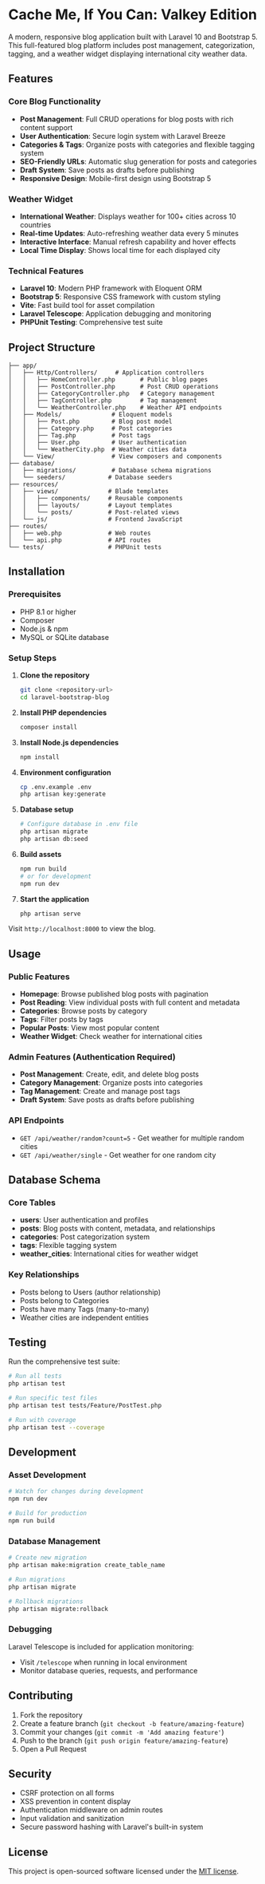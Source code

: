 # Cache Me, If You Can: Valkey Edition

A modern, responsive blog application built with Laravel 10 and Bootstrap 5. This full-featured blog platform includes post management, categorization, tagging, and a weather widget displaying international city weather data.

## Features

### Core Blog Functionality

- **Post Management**: Full CRUD operations for blog posts with rich content support
- **User Authentication**: Secure login system with Laravel Breeze
- **Categories & Tags**: Organize posts with categories and flexible tagging system
- **SEO-Friendly URLs**: Automatic slug generation for posts and categories
- **Draft System**: Save posts as drafts before publishing
- **Responsive Design**: Mobile-first design using Bootstrap 5

### Weather Widget

- **International Weather**: Displays weather for 100+ cities across 10 countries
- **Real-time Updates**: Auto-refreshing weather data every 5 minutes
- **Interactive Interface**: Manual refresh capability and hover effects
- **Local Time Display**: Shows local time for each displayed city

### Technical Features

- **Laravel 10**: Modern PHP framework with Eloquent ORM
- **Bootstrap 5**: Responsive CSS framework with custom styling
- **Vite**: Fast build tool for asset compilation
- **Laravel Telescope**: Application debugging and monitoring
- **PHPUnit Testing**: Comprehensive test suite

## Project Structure

```
├── app/
│   ├── Http/Controllers/     # Application controllers
│   │   ├── HomeController.php       # Public blog pages
│   │   ├── PostController.php       # Post CRUD operations
│   │   ├── CategoryController.php   # Category management
│   │   ├── TagController.php        # Tag management
│   │   └── WeatherController.php    # Weather API endpoints
│   ├── Models/              # Eloquent models
│   │   ├── Post.php         # Blog post model
│   │   ├── Category.php     # Post categories
│   │   ├── Tag.php          # Post tags
│   │   ├── User.php         # User authentication
│   │   └── WeatherCity.php  # Weather cities data
│   └── View/                # View composers and components
├── database/
│   ├── migrations/          # Database schema migrations
│   └── seeders/            # Database seeders
├── resources/
│   ├── views/              # Blade templates
│   │   ├── components/     # Reusable components
│   │   ├── layouts/        # Layout templates
│   │   └── posts/          # Post-related views
│   └── js/                 # Frontend JavaScript
├── routes/
│   ├── web.php             # Web routes
│   └── api.php             # API routes
└── tests/                  # PHPUnit tests
```

## Installation

### Prerequisites

- PHP 8.1 or higher
- Composer
- Node.js & npm
- MySQL or SQLite database

### Setup Steps

1. **Clone the repository**

   ```bash
   git clone <repository-url>
   cd laravel-bootstrap-blog
   ```

2. **Install PHP dependencies**

   ```bash
   composer install
   ```

3. **Install Node.js dependencies**

   ```bash
   npm install
   ```

4. **Environment configuration**

   ```bash
   cp .env.example .env
   php artisan key:generate
   ```

5. **Database setup**

   ```bash
   # Configure database in .env file
   php artisan migrate
   php artisan db:seed
   ```

6. **Build assets**

   ```bash
   npm run build
   # or for development
   npm run dev
   ```

7. **Start the application**
   ```bash
   php artisan serve
   ```

Visit `http://localhost:8000` to view the blog.

## Usage

### Public Features

- **Homepage**: Browse published blog posts with pagination
- **Post Reading**: View individual posts with full content and metadata
- **Categories**: Browse posts by category
- **Tags**: Filter posts by tags
- **Popular Posts**: View most popular content
- **Weather Widget**: Check weather for international cities

### Admin Features (Authentication Required)

- **Post Management**: Create, edit, and delete blog posts
- **Category Management**: Organize posts into categories
- **Tag Management**: Create and manage post tags
- **Draft System**: Save posts as drafts before publishing

### API Endpoints

- `GET /api/weather/random?count=5` - Get weather for multiple random cities
- `GET /api/weather/single` - Get weather for one random city

## Database Schema

### Core Tables

- **users**: User authentication and profiles
- **posts**: Blog posts with content, metadata, and relationships
- **categories**: Post categorization system
- **tags**: Flexible tagging system
- **weather_cities**: International cities for weather widget

### Key Relationships

- Posts belong to Users (author relationship)
- Posts belong to Categories
- Posts have many Tags (many-to-many)
- Weather cities are independent entities

## Testing

Run the comprehensive test suite:

```bash
# Run all tests
php artisan test

# Run specific test files
php artisan test tests/Feature/PostTest.php

# Run with coverage
php artisan test --coverage
```

## Development

### Asset Development

```bash
# Watch for changes during development
npm run dev

# Build for production
npm run build
```

### Database Management

```bash
# Create new migration
php artisan make:migration create_table_name

# Run migrations
php artisan migrate

# Rollback migrations
php artisan migrate:rollback
```

### Debugging

Laravel Telescope is included for application monitoring:

- Visit `/telescope` when running in local environment
- Monitor database queries, requests, and performance

## Contributing

1. Fork the repository
2. Create a feature branch (`git checkout -b feature/amazing-feature`)
3. Commit your changes (`git commit -m 'Add amazing feature'`)
4. Push to the branch (`git push origin feature/amazing-feature`)
5. Open a Pull Request

## Security

- CSRF protection on all forms
- XSS prevention in content display
- Authentication middleware on admin routes
- Input validation and sanitization
- Secure password hashing with Laravel's built-in system

## License

This project is open-sourced software licensed under the [MIT license](https://opensource.org/licenses/MIT).
